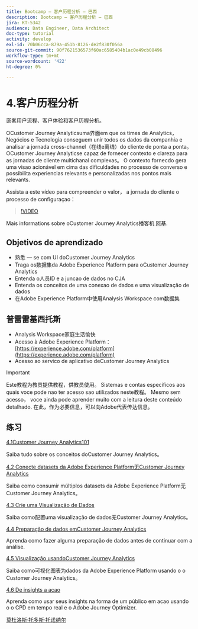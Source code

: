 ```yaml
---
title: Bootcamp — 客户历程分析 — 巴西
description: Bootcamp — 客户历程分析 — 巴西
jira: KT-5342
audience: Data Engineer, Data Architect
doc-type: tutorial
activity: develop
exl-id: 70b06cca-879a-451b-8126-de2f830f056a
source-git-commit: 90f7621536573f60ac6585404b1ac0e49cb08496
workflow-type: tm+mt
source-wordcount: '422'
ht-degree: 0%

---
```


# 4.客户历程分析

嵌套用户流程、客户体验和客户历程分析。

OCustomer Journey Analyticsuma界面em que os times de Analytics，Negócios e Tecnologia conseguem unir todos os dados da companhia e analisar a jornada cross-channel（在线e离线）do cliente de ponta a ponta。 OCustomer Journey Analyticse capaz de fornecer contexto e clareza para as jornadas de cliente multichanal complexas。 O contexto fornecdo gera uma visao acionável em cima das dificuldades no processo de converso e possibilita experiencias relevants e personalizadas nos pontos mais relevants.

Assista a este vídeo para compreender o valor， a jornada do cliente o processo de configuraçao：

>[!VIDEO](https://video.tv.adobe.com/v/327188?quality=12&learn=on)

Mais informations sobre oCustomer Journey Analytics播客机 [阿基](https://spark.adobe.com/page/t62eiRu9l6iWJ/).

## Objetivos de aprendizado

- 熟悉 — se com UI doCustomer Journey Analytics
- Traga os数据集da Adobe Experience Platform para oCustomer Journey Analytics
- Entenda o人员ID e a juncao de dados no CJA
- Entenda os conceitos de uma conexao de dados e uma visualização de dados
- 在Adobe Experience Platform中使用Analysis Workspace com数据集

## 普雷雷基西托斯

- Analysis Workspace家庭生活愉快
- Acesso à Adobe Experience Platform： [https://experience.adobe.com/platform](https://experience.adobe.com/platform)
- Acesso ao servico de aplicativo deCustomer Journey Analytics

>[!IMPORTANT]
>
>Este教程为教员提供教程，供教员使用。 Sistemas e contas específicos aos quais voce pode nao ter acesso sao utilizados neste教程。 Mesmo sem acesso， voce ainda pode aprender muito com a leitura deste conteúdo detalhado. 在此，作为必要信息，可以向Adobe代表传达信息。

## 练习

[4.1Customer Journey Analytics101](./ex1.md)

Saiba tudo sobre os conceitos doCustomer Journey Analytics。

[4.2 Conecte datasets da Adobe Experience Platform无Customer Journey Analytics](./ex2.md)

Saiba como consumir múltiplos datasets da Adobe Experience Platform无Customer Journey Analytics。

[4.3 Crie uma Visualização de Dados](./ex3.md)

Saiba como配置uma visualização de dados无Customer Journey Analytics。

[4.4 Preparação de dados emCustomer Journey Analytics](./ex4.md)

Aprenda como fazer alguma preparação de dados antes de continuar com a análise.

[4.5 Visualização usandoCustomer Journey Analytics](./ex5.md)

Saiba como可视化图表为dados da Adobe Experience Platform usando o o Customer Journey Analytics。

[4.6 De insights a acao](./ex6.md)

Aprenda como usar seus insights na forma de um público em acao usando o o CPD em tempo real e o Adobe Journey Optimizer.

[莫杜洛斯·托多斯·托诺纳尔](../../overview.md)
